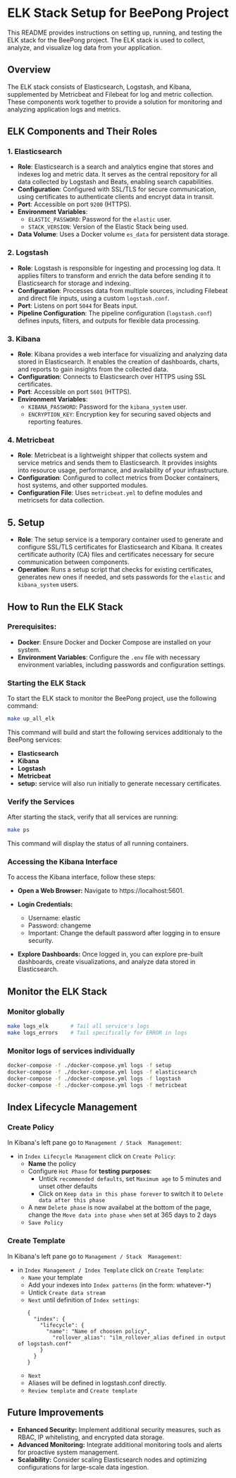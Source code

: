 # ELK Stack Setup for BeePong Project

This README provides instructions on setting up, running, and testing the ELK stack for the BeePong project. The ELK stack is used to collect, analyze, and visualize log data from your application.

## Overview

The ELK stack consists of Elasticsearch, Logstash, and Kibana, supplemented by Metricbeat and Filebeat for log and metric collection. These components work together to provide a solution for monitoring and analyzing application logs and metrics.

## ELK Components and Their Roles

### 1. Elasticsearch

- **Role**: Elasticsearch is a search and analytics engine that stores and indexes log and metric data. It serves as the central repository for all data collected by Logstash and Beats, enabling search capabilities.
- **Configuration**: Configured with SSL/TLS for secure communication, using certificates to authenticate clients and encrypt data in transit.
- **Port**: Accessible on port `9200` (HTTPS).
- **Environment Variables**: 
  - `ELASTIC_PASSWORD`: Password for the `elastic` user.
  - `STACK_VERSION`: Version of the Elastic Stack being used.
- **Data Volume**: Uses a Docker volume `es_data` for persistent data storage.

### 2. Logstash

- **Role**: Logstash is responsible for ingesting and processing log data. It applies filters to transform and enrich the data before sending it to Elasticsearch for storage and indexing.
- **Configuration**: Processes data from multiple sources, including Filebeat and direct file inputs, using a custom `logstash.conf`.
- **Port**: Listens on port `5044` for Beats input.
- **Pipeline Configuration**: The pipeline configuration (`logstash.conf`) defines inputs, filters, and outputs for flexible data processing.

### 3. Kibana

- **Role**: Kibana provides a web interface for visualizing and analyzing data stored in Elasticsearch. It enables the creation of dashboards, charts, and reports to gain insights from the collected data.
- **Configuration**: Connects to Elasticsearch over HTTPS using SSL certificates.
- **Port**: Accessible on port `5601` (HTTPS).
- **Environment Variables**: 
  - `KIBANA_PASSWORD`: Password for the `kibana_system` user.
  - `ENCRYPTION_KEY`: Encryption key for securing saved objects and reporting features.

### 4. Metricbeat

- **Role**: Metricbeat is a lightweight shipper that collects system and service metrics and sends them to Elasticsearch. It provides insights into resource usage, performance, and availability of your infrastructure.
- **Configuration**: Configured to collect metrics from Docker containers, host systems, and other supported modules.
- **Configuration File**: Uses `metricbeat.yml` to define modules and metricsets for data collection.

## 5. Setup

- **Role**: The setup service is a temporary container used to generate and configure SSL/TLS certificates for Elasticsearch and Kibana. It creates certificate authority (CA) files and certificates necessary for secure communication between components.
- **Operation**: Runs a setup script that checks for existing certificates, generates new ones if needed, and sets passwords for the `elastic` and `kibana_system` users.

## How to Run the ELK Stack

### Prerequisites:

- **Docker**: Ensure Docker and Docker Compose are installed on your system.
- **Environment Variables**: Configure the `.env` file with necessary environment variables, including passwords and configuration settings.

### Starting the ELK Stack

To start the ELK stack to monitor the BeePong project, use the following command:

```bash
make up_all_elk
```

This command will build and start the following services additionaly to the BeePong services:

- **Elasticsearch**
- **Kibana**
- **Logstash**
- **Metricbeat**
- **setup:** service will also run initially to generate necessary certificates.

### Verify the Services
After starting the stack, verify that all services are running:

```bash
make ps
```
This command will display the status of all running containers.

### Accessing the Kibana Interface
To access the Kibana interface, follow these steps:

- **Open a Web Browser:** Navigate to https://localhost:5601.

- **Login Credentials:**
    - Username: elastic
    - Password: changeme
    - Important: Change the default password after logging in to ensure security.

- **Explore Dashboards:** Once logged in, you can explore pre-built dashboards, create visualizations, and analyze data stored in Elasticsearch.

## Monitor the ELK Stack

### Monitor globally

```bash
make logs_elk       # Tail all service's logs
make logs_errors    # Tail specifically for ERROR in logs
```

### Monitor logs of services individually

```bash
docker-compose -f ./docker-compose.yml logs -f setup
docker-compose -f ./docker-compose.yml logs -f elasticsearch
docker-compose -f ./docker-compose.yml logs -f logstash
docker-compose -f ./docker-compose.yml logs -f metricbeat
```

## Index Lifecycle Management

### Create Policy
In Kibana's left pane go to `Management / Stack  Management`:
- in `Index Lifecycle Management` click on `Create Policy`:
    - **Name** the policy
    - Configure `Hot Phase` for **testing purposes**:
        - Untick `recommended defaults`, set `Maximum age` to 5 minutes and unset other defaults
        - Click on `Keep data in this phase forever` to switch it to `Delete data after this phase`
    - A new `Delete phase` is now availabel at the bottom of the page, change the `Move data into phase when` set at 365 days to 2 days
    - `Save Policy`

### Create Template
In Kibana's left pane go to `Management / Stack  Management`:
- in `Index Management / Index Template` click on `Create Template`:
    - `Name` your template
    - Add your indexes into `Index patterns` (in the form: whatever-*) 
    - Untick `Create data stream` 
    - `Next` until definition of `Index settings`: 
    ```
       {
         "index": {
           "lifecycle": {
             "name": "Name of choosen policy",
               "rollover_alias": "ilm_rollover_alias defined in output of logstash.conf"
           }
         }
       }
    ```
    - `Next`
    - Aliases will be defined in logstash.conf directly.
    - `Review template` and `Create template`
    

## Future Improvements
- **Enhanced Security:** Implement additional security measures, such as RBAC, IP whitelisting, and encrypted data storage.
- **Advanced Monitoring:** Integrate additional monitoring tools and alerts for proactive system management.
- **Scalability:** Consider scaling Elasticsearch nodes and optimizing configurations for large-scale data ingestion.


